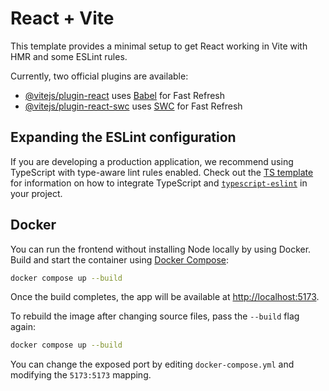 # React + Vite

This template provides a minimal setup to get React working in Vite with HMR and some ESLint rules.

Currently, two official plugins are available:

- [@vitejs/plugin-react](https://github.com/vitejs/vite-plugin-react/blob/main/packages/plugin-react) uses [Babel](https://babeljs.io/) for Fast Refresh
- [@vitejs/plugin-react-swc](https://github.com/vitejs/vite-plugin-react/blob/main/packages/plugin-react-swc) uses [SWC](https://swc.rs/) for Fast Refresh

## Expanding the ESLint configuration

If you are developing a production application, we recommend using TypeScript with type-aware lint rules enabled. Check out the [TS template](https://github.com/vitejs/vite/tree/main/packages/create-vite/template-react-ts) for information on how to integrate TypeScript and [`typescript-eslint`](https://typescript-eslint.io) in your project.

## Docker

You can run the frontend without installing Node locally by using Docker.
Build and start the container using [Docker Compose](https://docs.docker.com/compose/):

```bash
docker compose up --build
```

Once the build completes, the app will be available at [http://localhost:5173](http://localhost:5173).

To rebuild the image after changing source files, pass the `--build` flag again:

```bash
docker compose up --build
```

You can change the exposed port by editing `docker-compose.yml` and modifying the
`5173:5173` mapping.
